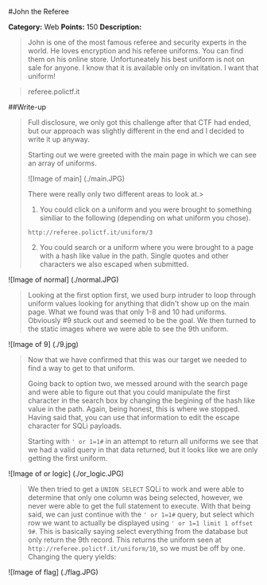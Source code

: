 #John the Referee

**Category:** Web
**Points:** 150
**Description:**

> John is one of the most famous referee and security experts in the world.  He loves encryption and his referee uniforms.  You can find them on his online store.  Unfortuneately his best uniform is not on sale for anyone.  I know that it is available only on invitation.  I want that uniform!

> referee.polictf.it

##Write-up
> Full disclosure, we only got this challenge after that CTF had ended, but our approach was slightly different in the end and I decided to write it up anyway.
>
> Starting out we were greeted with the main page in which we can see an array of uniforms.
>
>![Image of main]
(./main.JPG)
>
> There were really only two different areas to look at.>
> 1) You could click on a uniform and you were brought to something similiar to the following (depending on what uniform you chose).
>```
> http://referee.polictf.it/uniform/3
>```
> 2) You could search or a uniform where you were brought to a page with a hash like value in the path.  Single quotes and other characters we also escaped when submitted.
>
![Image of normal]
(./normal.JPG)
>
> Looking at the first option first, we used burp intruder to loop through uniform values looking for anything that didn't show up on the main page.  What we found was that only 1-8 and 10 had uniforms.  Obviously #9 stuck out and seemed to be the goal.  We then turned to the static images where we were able to see the 9th uniform.
>
![Image of 9]
(./9.jpg)
>
> Now that we have confirmed that this was our target we needed to find a way to get to that uniform.
>
> Going back to option two, we messed around with the search page and were able to figure out that you could manipulate the first character in the search box by changing the begining of the hash like value in the path.  Again, being honest, this is where we stopped.  Having said that, you can use that information to edit the escape character for SQLi payloads.
>
> Starting with ```' or 1=1#``` in an attempt to return all uniforms we see that we had a valid query in that data returned, but it looks like we are only getting the first uniform.
>
![Image of or logic]
(./or_logic.JPG)
>
> We then tried to get a ```UNION SELECT``` SQLi to work and were able to determine that only one column was being selected, however, we never were able to get the full statement to execute.  With that being said, we can just continue with the ```' or 1=1#``` query, but select which row we want to actually be displayed using ```' or 1=1 limit 1 offset 9#```.  This is basically saying select everything from the database but only return the 9th record. This returns the uniform seen at ```http://referee.polictf.it/uniform/10```, so we must be off by one. Changing the query yields:
>
![Image of flag]
(./flag.JPG)
